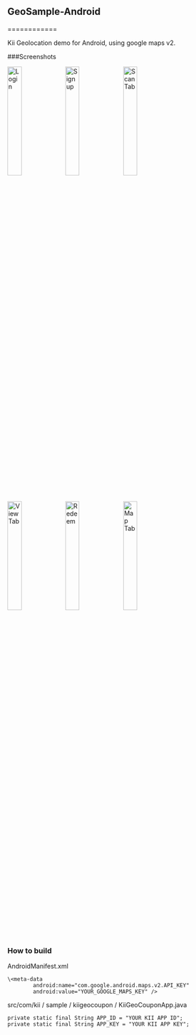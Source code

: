 ## GeoSample-Android
============

Kii Geolocation demo for Android, using google maps v2.


###Screenshots

<img src="https://raw.github.com/KiiPlatform/KiiGeoCoupon/develop/screenshots/login.png" alt="Login" width="25%"/>
<img src="https://raw.github.com/KiiPlatform/KiiGeoCoupon/develop/screenshots/signup.png" alt="Sign up" width="25%"/>
<img src="https://raw.github.com/KiiPlatform/KiiGeoCoupon/develop/screenshots/scan.png" alt="Scan Tab" width="25%"/>
<img src="https://raw.github.com/KiiPlatform/KiiGeoCoupon/develop/screenshots/view.png" alt="View Tab" width="25%"/>
<img src="https://raw.github.com/KiiPlatform/KiiGeoCoupon/develop/screenshots/redeem.png" alt="Redeem" width="25%"/>
<img src="https://raw.github.com/KiiPlatform/KiiGeoCoupon/develop/screenshots/map.png" alt="Map Tab" width="25%"/>


### How to build

AndroidManifest.xml

	\<meta-data
            android:name="com.google.android.maps.v2.API_KEY"
            android:value="YOUR_GOOGLE_MAPS_KEY" />
            
            
src/com/kii / sample / kiigeocoupon / KiiGeoCouponApp.java


	private static final String APP_ID = "YOUR KII APP ID";
	private static final String APP_KEY = "YOUR KII APP KEY";

